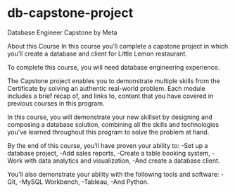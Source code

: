 # db-capstone-project

Database Engineer Capstone
by Meta

About this Course
In this course you’ll complete a capstone project in which you’ll create a database and client for Little Lemon restaurant.

To complete this course, you will need database engineering experience.  

The Capstone project enables you to demonstrate multiple skills from the Certificate by solving an authentic real-world problem. Each module includes a brief recap of, and links to, content that you have covered in previous courses in this program. 

In this course, you will demonstrate your new skillset by designing and composing a database solution, combining all the skills and technologies you've learned throughout this program to solve the problem at hand. 


By the end of this course, you’ll have proven your ability to:
-Set up a database project,
-Add sales reports,
-Create a table booking system,
-Work with data analytics and visualization,
-And create a database client.

You’ll also demonstrate your ability with the following tools and software:
-Git,
-MySQL Workbench,
-Tableau,
-And Python.
